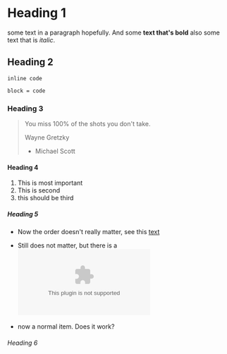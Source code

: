 # Heading 1

some text in a paragraph hopefully. And some **text that's bold**
also some text that is _italic_.

## Heading 2

`inline code`

```
block = code
```

### Heading 3

> You miss 100% of the shots you don't take.
>
> Wayne Gretzky
>
> - Michael Scott

#### Heading 4

1. This is most important
2. This is second
3. this should be third

##### Heading 5

- Now the order doesn't really matter, see this [text](url)

* Still does not matter, but there is a ![alt text](fakeimage.com)

- now a normal item. Does it work?

###### Heading 6
